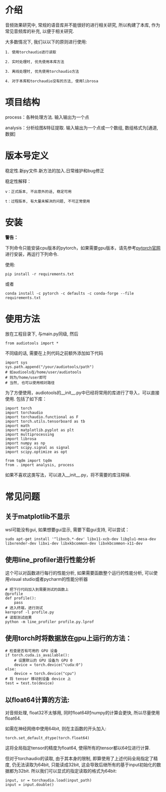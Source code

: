 # 介绍

音频效果研究中, 常规的语音库并不能很好的进行相关研究, 所以构建了本库, 作为常见音频库的补充, 以便于相关研究.

大多数情况下, 我们以以下的原则进行使用:

    1. 使用torchaudio进行读取

    2. 实时处理时, 优先使用本库方法

    3. 离线处理时, 优先使用torchaudio方法

    4. 对于本库和torchaudio没有的方法, 使用librosa

# 项目结构

process：各种处理方法. 输入输出为一个点

analysis：分析绘图&特征提取. 输入输出为一个点或一个数组, 数组格式为[通道, 数据]

# 版本号定义

稳定性.新py文件.新方法的加入.日常维护和bug修正

稳定性解释：

    v：正式版本, 不出意外的话, 稳定可用

    t：过程版本, 有大量未解决的问题, 不可正常使用

# 安装

**警告：** 

下列命令只能安装cpu版本的pytorch，如果需要gpu版本，请先参考[pytorch官网](https://pytorch.org/get-started/locally/)进行安装，再运行下列命令.

使用:

```
pip install -r requirements.txt
```

或者

```
conda install -c pytorch -c defaults -c conda-forge --file requirements.txt
```

# 使用方法

放在工程目录下, 与main.py同级, 然后

```
from audiotools import *
```

不同级的话, 需要在上列代码之前额外添加如下代码

```
import sys
sys.path.append("/your/audiotools/path")
# 如audiools在/home/user/audiotools
# 则为/home/user即可
# 当然, 也可以使用相对路径
```

为了方便使用，audiotools的__init__.py中已经将常用的库进行了导入，可以直接使用. 包括了如下库：

```
import torch
import torchaudio
import torchaudio.functional as F
import torch.utils.tensorboard as tb
import math
import matplotlib.pyplot as plt
import multiprocessing
import librosa
import numpy as np
import scipy.signal as signal
import scipy.optimize as opt

from tqdm import tqdm
from . import analysis, process
```

如果不喜欢这类写法，可以进入__init__.py，将不需要的库注释掉.

# 常见问题

## 关于matplotlib不显示

wsl可能没有gui, 如果想要gui显示, 需要下载gui支持, 可以尝试：

```
sudo apt-get install '^libxcb.*-dev' libx11-xcb-dev libglu1-mesa-dev libxrender-dev libxi-dev libxkbcommon-dev libxkbcommon-x11-dev
```

## 使用line_profiler进行性能分析

这个可以对函数进行每行的性能分析, 如果需要函数整个运行的性能分析, 可以使用visual studio或者pycharm的性能分析器

```
# 把下行代码加入到需要测试的函数上
@profile
def profile():
    pass
# 进入终端，进行测试 
kernprof -l profile.py
# 读取测试结果
python -m line_profiler profile.py.lprof
```

## 使用torch时将数据放在gpu上运行的方法：

``````
# 检查是否有可用的 GPU 设备
if torch.cuda.is_available():
    # 设置默认的 GPU 设备为 GPU 0
    device = torch.device("cuda:0")
else:
    device = torch.device("cpu")
# 将 tensor 移动到设备 device 上
test = test.to(device)
``````

## 以float64计算的方法:

对音频处理, float32不太够用, 同时float64时numpy的计算会更快, 所以尽量使用float64.

如需在神经网络中使用64bit, 则在主函数的开头加入:

```
torch.set_default_dtype(torch.float64)
```

这将全局指定tensor的精度为float64, 使得所有的tensor都以64位进行计算.

但对于torchaudio的读取, 由于其本身的限制, 即算使用了上述代码全局指定了精度, 仍无法读取为64bit, 只能读成32bit, 这会导致后继所有的基于input初始化的数据都为32bit. 所以我们可以显式的指定读取的格式为64bit:

``` 
input, sr = torchaudio.load(input_path)
input = input.double()
```